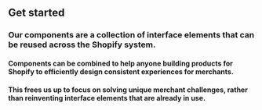 ## Get started

### Our components are a collection of interface elements that can be reused across the Shopify system.

#### Components can be combined to help anyone building products for Shopify to efficiently design consistent experiences for merchants.

#### This frees us up to focus on solving unique merchant challenges, rather than reinventing interface elements that are already in use.

